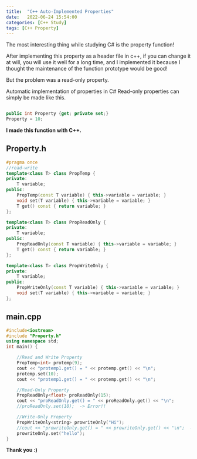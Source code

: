 ```yaml
---
title:  "C++ Auto-Implemented Properties"
date:   2022-06-24 15:54:00
categories: [C++ Study]
tags: [C++ Property]
---
```

The most interesting thing while studying C# is the property function!

After implementing this property as a header file in c++, if you can change it at will, you will use it well for a long time, and I implemented it because I thought the maintenance of the function prototype would be good!

But the problem was a read-only property.

Automatic implementation of properties in C# Read-only properties can simply be made like this.

```csharp

public int Property {get; private set;}
Property = 10;
```
<b>I made this function with C++.</b>

## Property.h
```cpp
#pragma once
//read-write
template<class T> class PropTemp {
private:
	T variable;
public:
	PropTemp(const T variable) { this->variable = variable; }
	void set(T variable) { this->variable = variable; }
	T get() const { return variable; }
};

template<class T> class PropReadOnly {
private:
	T variable;
public:
	PropReadOnly(const T variable) { this->variable = variable; }
	T get() const { return variable; }
};

template<class T> class PropWriteOnly {
private:
	T variable;
public:
	PropWriteOnly(const T variable) { this->variable = variable; }
	void set(T variable) { this->variable = variable; }
};
```

## main.cpp

```cpp
#include<iostream>
#include "Property.h"
using namespace std;
int main() {

	//Read and Write Property
	PropTemp<int> protemp(9);
	cout << "protemp1.get() = " << protemp.get() << "\n";
	protemp.set(10);
	cout << "protemp1.get() = " << protemp.get() << "\n";

	//Read-Only Property
	PropReadOnly<float> proReadOnly(15);
	cout << "proReadOnly.get() = " << proReadOnly.get() << "\n";
	//proReadOnly.set(10);  -> Error!!

	//Write-Only Property
	PropWriteOnly<string> prowriteOnly("Hi");
	//cout << "prowriteOnly.get() = " << prowriteOnly.get() << "\n";  -> Error!!
	prowriteOnly.set("hello");
}
```

<b>Thank you :)</b>
